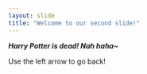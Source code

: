 ```yaml
---
layout: slide
title: "Welcome to our second slide!"
---
```

***Harry Potter is dead! Nah haha~***

Use the left arrow to go back!
